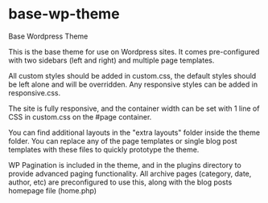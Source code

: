 base-wp-theme
=============

Base Wordpress Theme

This is the base theme for use on Wordpress sites.  It comes pre-configured with two sidebars (left and right) and multiple page templates.

All custom styles should be added in custom.css, the default styles should be left alone and will be overridden.  Any
responsive styles can be added in responsive.css.

The site is fully responsive, and the container width can be set with 1 line of CSS in custom.css on the #page container.  

You can find additional layouts in the "extra layouts" folder inside the theme folder.  You can replace any of the page templates or single blog post templates with these files to quickly prototype the theme.

WP Pagination is included in the theme, and in the plugins directory to provide advanced paging functionality.  All archive pages (category, date, author, etc) are preconfigured to use this, along with the blog posts homepage file (home.php)
